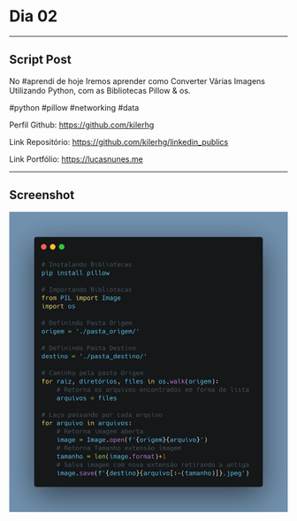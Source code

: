 # Dia 02

---
## Script Post

No #aprendi de hoje Iremos aprender como Converter Várias Imagens Utilizando Python, com as Bibliotecas Pillow & os.


#python #pillow #networking #data

Perfil Github: https://github.com/kilerhg

Link Repositório: https://github.com/kilerhg/linkedin_publics

Link Portfólio: https://lucasnunes.me

---

## Screenshot

![foto](./pillow.png)
